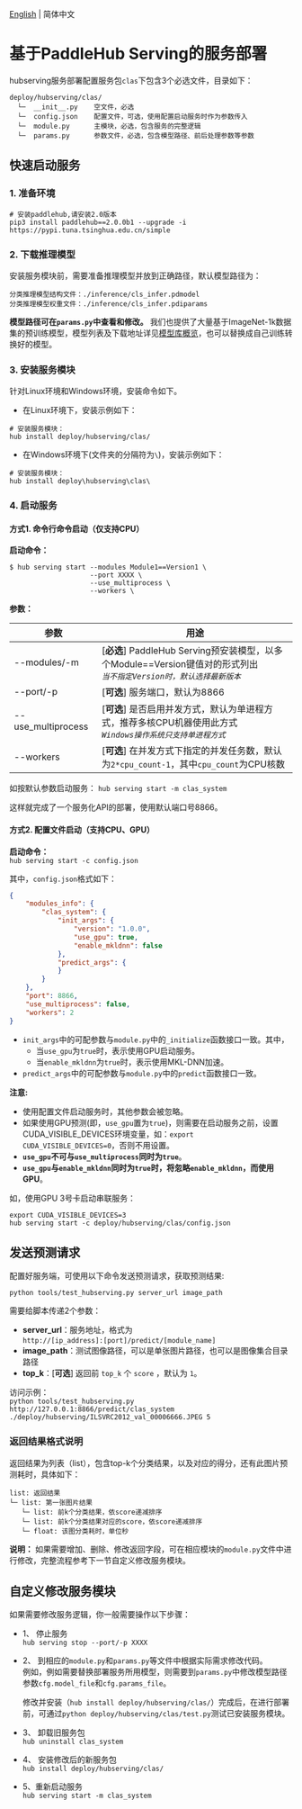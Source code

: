 [English](readme_en.md) | 简体中文

# 基于PaddleHub Serving的服务部署

hubserving服务部署配置服务包`clas`下包含3个必选文件，目录如下：
```
deploy/hubserving/clas/
  └─  __init__.py    空文件，必选
  └─  config.json    配置文件，可选，使用配置启动服务时作为参数传入
  └─  module.py      主模块，必选，包含服务的完整逻辑
  └─  params.py      参数文件，必选，包含模型路径、前后处理参数等参数
```

## 快速启动服务
### 1. 准备环境
```shell
# 安装paddlehub,请安装2.0版本
pip3 install paddlehub==2.0.0b1 --upgrade -i https://pypi.tuna.tsinghua.edu.cn/simple
```

### 2. 下载推理模型
安装服务模块前，需要准备推理模型并放到正确路径，默认模型路径为：
```
分类推理模型结构文件：./inference/cls_infer.pdmodel
分类推理模型权重文件：./inference/cls_infer.pdiparams
```  

**模型路径可在`params.py`中查看和修改。** 我们也提供了大量基于ImageNet-1k数据集的预训练模型，模型列表及下载地址详见[模型库概览](../../docs/zh_CN/models/models_intro.md)，也可以替换成自己训练转换好的模型。

### 3. 安装服务模块
针对Linux环境和Windows环境，安装命令如下。

* 在Linux环境下，安装示例如下：
```shell
# 安装服务模块：  
hub install deploy/hubserving/clas/
```

* 在Windows环境下(文件夹的分隔符为`\`)，安装示例如下：
```shell
# 安装服务模块：  
hub install deploy\hubserving\clas\
```

### 4. 启动服务
#### 方式1. 命令行命令启动（仅支持CPU）
**启动命令：**  
```shell
$ hub serving start --modules Module1==Version1 \
                    --port XXXX \
                    --use_multiprocess \
                    --workers \
```  

**参数：**  

|参数|用途|  
|-|-|  
|--modules/-m| [**必选**] PaddleHub Serving预安装模型，以多个Module==Version键值对的形式列出<br>*`当不指定Version时，默认选择最新版本`*|  
|--port/-p| [**可选**] 服务端口，默认为8866|  
|--use_multiprocess| [**可选**] 是否启用并发方式，默认为单进程方式，推荐多核CPU机器使用此方式<br>*`Windows操作系统只支持单进程方式`*|
|--workers| [**可选**] 在并发方式下指定的并发任务数，默认为`2*cpu_count-1`，其中`cpu_count`为CPU核数|  

如按默认参数启动服务：  ```hub serving start -m clas_system```  

这样就完成了一个服务化API的部署，使用默认端口号8866。

#### 方式2. 配置文件启动（支持CPU、GPU）
**启动命令：**  
```hub serving start -c config.json```  

其中，`config.json`格式如下：
```json
{
    "modules_info": {
        "clas_system": {
            "init_args": {
                "version": "1.0.0",
                "use_gpu": true,
                "enable_mkldnn": false
            },
            "predict_args": {
            }
        }
    },
    "port": 8866,
    "use_multiprocess": false,
    "workers": 2
}
```

- `init_args`中的可配参数与`module.py`中的`_initialize`函数接口一致。其中，
  - 当`use_gpu`为`true`时，表示使用GPU启动服务。
  - 当`enable_mkldnn`为`true`时，表示使用MKL-DNN加速。
- `predict_args`中的可配参数与`module.py`中的`predict`函数接口一致。

**注意:**  
- 使用配置文件启动服务时，其他参数会被忽略。
- 如果使用GPU预测(即，`use_gpu`置为`true`)，则需要在启动服务之前，设置CUDA_VISIBLE_DEVICES环境变量，如：```export CUDA_VISIBLE_DEVICES=0```，否则不用设置。
- **`use_gpu`不可与`use_multiprocess`同时为`true`**。
- **`use_gpu`与`enable_mkldnn`同时为`true`时，将忽略`enable_mkldnn`，而使用GPU**。

如，使用GPU 3号卡启动串联服务：  
```shell
export CUDA_VISIBLE_DEVICES=3
hub serving start -c deploy/hubserving/clas/config.json
```  

## 发送预测请求
配置好服务端，可使用以下命令发送预测请求，获取预测结果:  

```python tools/test_hubserving.py server_url image_path```  

需要给脚本传递2个参数：  
- **server_url**：服务地址，格式为  
`http://[ip_address]:[port]/predict/[module_name]`  
- **image_path**：测试图像路径，可以是单张图片路径，也可以是图像集合目录路径
- **top_k**：[**可选**] 返回前 `top_k` 个 `score` ，默认为 `1`。

访问示例：  
```python tools/test_hubserving.py http://127.0.0.1:8866/predict/clas_system ./deploy/hubserving/ILSVRC2012_val_00006666.JPEG 5```

### 返回结果格式说明
返回结果为列表（list），包含top-k个分类结果，以及对应的得分，还有此图片预测耗时，具体如下：
```
list: 返回结果
└─ list: 第一张图片结果
   └─ list: 前k个分类结果，依score递减排序
   └─ list: 前k个分类结果对应的score，依score递减排序
   └─ float: 该图分类耗时，单位秒
```

**说明：** 如果需要增加、删除、修改返回字段，可在相应模块的`module.py`文件中进行修改，完整流程参考下一节自定义修改服务模块。

## 自定义修改服务模块
如果需要修改服务逻辑，你一般需要操作以下步骤：  

- 1、 停止服务  
```hub serving stop --port/-p XXXX```  

- 2、 到相应的`module.py`和`params.py`等文件中根据实际需求修改代码。  
  例如，例如需要替换部署服务所用模型，则需要到`params.py`中修改模型路径参数`cfg.model_file`和`cfg.params_file`。

  修改并安装（`hub install deploy/hubserving/clas/`）完成后，在进行部署前，可通过`python deploy/hubserving/clas/test.py`测试已安装服务模块。

- 3、 卸载旧服务包  
```hub uninstall clas_system```  

- 4、 安装修改后的新服务包  
```hub install deploy/hubserving/clas/```  

- 5、重新启动服务  
```hub serving start -m clas_system```  
